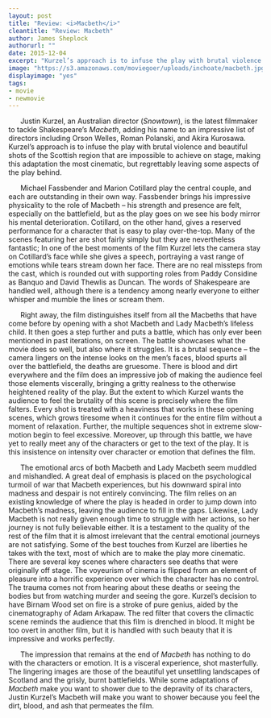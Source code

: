 ```yaml
---
layout: post
title: "Review: <i>Macbeth</i>"
cleantitle: "Review: Macbeth"
author: James Sheplock
authorurl: ""
date: 2015-12-04
excerpt: "Kurzel’s approach is to infuse the play with brutal violence and beautiful shots of the Scottish region that are impossible to achieve on stage, making this adaptation the most cinematic, but regrettably leaving some aspects of the play behind."
image: "https://s3.amazonaws.com/moviegoer/uploads/inchoate/macbeth.jpg"
displayimage: "yes"
tags: 
- movie
- newmovie
---
```


&nbsp;&nbsp;&nbsp;&nbsp;&nbsp;&nbsp;Justin Kurzel, an Australian director (*Snowtown*), is the latest filmmaker to tackle Shakespeare’s *Macbeth*, adding his name to an impressive list of directors including Orson Welles, Roman Polanski, and Akira Kurosawa. Kurzel’s approach is to infuse the play with brutal violence and beautiful shots of the Scottish region that are impossible to achieve on stage, making this adaptation the most cinematic, but regrettably leaving some aspects of the play behind.

&nbsp;&nbsp;&nbsp;&nbsp;&nbsp;&nbsp;Michael Fassbender and Marion Cotillard play the central couple, and each are outstanding in their own way. Fassbender brings his impressive physicality to the role of Macbeth – his strength and presence are felt, especially on the battlefield, but as the play goes on we see his body mirror his mental deterioration. Cotillard, on the other hand, gives a reserved performance for a character that is easy to play over-the-top. Many of the scenes featuring her are shot fairly simply but they are nevertheless fantastic; In one of the best moments of the film Kurzel lets the camera stay on Cotillard’s face while she gives a speech, portraying a vast range of emotions while tears stream down her face. There are no real missteps from the cast, which is rounded out with supporting roles from Paddy Considine as Banquo and David Thewlis as Duncan. The words of Shakespeare are handled well, although there is a tendency among nearly everyone to either whisper and mumble the lines or scream them.

&nbsp;&nbsp;&nbsp;&nbsp;&nbsp;&nbsp;Right away, the film distinguishes itself from all the Macbeths that have come before by opening with a shot Macbeth and Lady Macbeth’s lifeless child. It then goes a step further and puts a battle, which has only ever been mentioned in past iterations, on screen. The battle showcases what the movie does so well, but also where it struggles. It is a brutal sequence – the camera lingers on the intense looks on the men’s faces, blood spurts all over the battlefield, the deaths are gruesome. There is blood and dirt everywhere and the film does an impressive job of making the audience feel those elements viscerally, bringing a gritty realness to the otherwise heightened reality of the play. But the extent to which Kurzel wants the audience to feel the brutality of this scene is precisely where the film falters. Every shot is treated with a heaviness that works in these opening scenes, which grows tiresome when it continues for the entire film without a moment of relaxation. Further, the multiple sequences shot in extreme slow-motion begin to feel excessive. Moreover, up through this battle, we have yet to really meet any of the characters or get to the text of the play. It is this insistence on intensity over character or emotion that defines the film.

&nbsp;&nbsp;&nbsp;&nbsp;&nbsp;&nbsp;The emotional arcs of both Macbeth and Lady Macbeth seem muddled and mishandled. A great deal of emphasis is placed on the psychological turmoil of war that Macbeth experiences, but his downward spiral into madness and despair is not entirely convincing. The film relies on an existing knowledge of where the play is headed in order to jump down into Macbeth’s madness, leaving the audience to fill in the gaps. Likewise, Lady Macbeth is not really given enough time to struggle with her actions, so her journey is not fully believable either.
It is a testament to the quality of the rest of the film that it is almost irrelevant that the central emotional journeys are not satisfying. Some of the best touches from Kurzel are liberties he takes with the text, most of which are to make the play more cinematic. There are several key scenes where characters see deaths that were originally off stage. The voyeurism of cinema is flipped from an element of pleasure into a horrific experience over which the character has no control. The trauma comes not from hearing about these deaths or seeing the bodies but from watching murder and seeing the gore. Kurzel’s decision to have Birnam Wood set on fire is a stroke of pure genius, aided by the cinematography of Adam Arkapaw. The red filter that covers the climactic scene reminds the audience that this film is drenched in blood. It might be too overt in another film, but it is handled with such beauty that it is impressive and works perfectly.

&nbsp;&nbsp;&nbsp;&nbsp;&nbsp;&nbsp;The impression that remains at the end of *Macbeth* has nothing to do with the characters or emotion. It is a visceral experience, shot masterfully. The lingering images are those of the beautiful yet unsettling landscapes of Scotland and the grisly, burnt battlefields. While some adaptations of *Macbeth* make you want to shower due to the depravity of its characters, Justin Kurzel’s Macbeth will make you want to shower because you feel the dirt, blood, and ash that permeates the film.
